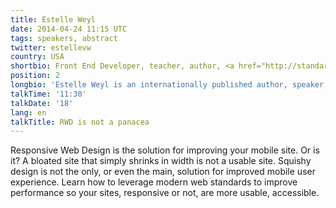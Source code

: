 ```yaml
---
title: Estelle Weyl
date: 2014-04-24 11:15 UTC
tags: speakers, abstract
twitter: estellevw
country: USA
shortbio: Front End Developer, teacher, author, <a href="http://standardista.com/">standardista</a>.
position: 2
longbio: 'Estelle Weyl is an internationally published author, speaker, trainer, and consultant. Estelle started her professional life running public health programs, but decided instead to be a <a href="http://www.standardista.com/">web standardista</a>. As an UI Engineer, she has consulted for Kodakgallery, Samsung, SurveyMonkey, Yahoo! and Apple, among others.  Estelle shares esoteric tidbits learned while programming CSS, JavaScript and HTML, provides tutorials and detailed grids of CSS3 and HTML5 browser support at Standardista. Her tutorials and workshops are <a href="https://github.com/estelle/codelab">available</a> on <a href="https://github.com/estelle/CSS-Workshop">Github</a>. She is the author of <a href="http://shop.oreilly.com/product/0636920021711.do">Mobile HTML5</a>, <a href="http://www.oreilly.com/programming/free/whats-new-in-css3.csp">What’s New in CSS3</a> and <a href="http://shop.oreilly.com/product/9780980846904.do">HTML5 and CSS3 for the Real World</a>. When not coding, she works in construction, de-hippifying her 1960’s throwback abode.'
talkTime: '11:30'
talkDate: '18'
lang: en
talkTitle: RWD is not a panacea
---
```


Responsive Web Design is the solution for improving your mobile site. Or is it?  A bloated site that simply shrinks in width is not a usable site. Squishy design is not the only, or even the main, solution for improved mobile user experience. Learn how to leverage modern web standards to improve performance so your sites, responsive or not, are more usable, accessible. 